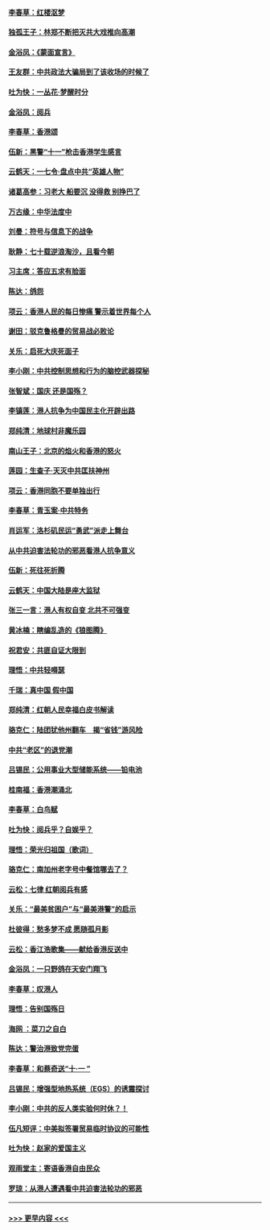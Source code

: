 #### [李春草：红楼沤梦](../pages/nsc993/n11569673.md?t=10052022) 
#### [独孤王子：林郑不断把灭共大戏推向高潮](../pages/nsc993/n11569381.md?t=10052022) 
#### [金浴凤：《蒙面宣言》](../pages/nsc993/n11569368.md?t=10052022) 
#### [王友群：中共政法大骗局到了该收场的时候了](../pages/nsc993/n11568940.md?t=10052022) 
#### [吐为快：一丛花‧梦醒时分](../pages/nsc993/n11567491.md?t=10052022) 
#### [金浴凤：阅兵](../pages/nsc993/n11567454.md?t=10052022) 
#### [李春草：香港颂](../pages/nsc993/n11567444.md?t=10052022) 
#### [伍新：黑警“十一”枪击香港学生感言](../pages/nsc993/n11567426.md?t=10052022) 
#### [云鹤天：一七令‧盘点中共“英雄人物”](../pages/nsc993/n11567091.md?t=10052022) 
#### [诸葛高参：习老大 船要沉 没得救 别挣巴了](../pages/nsc993/n11566976.md?t=10052022) 
#### [万古缘：中华法度中](../pages/nsc993/n11566726.md?t=10052022) 
#### [刘曼：符号与信息下的战争](../pages/nsc993/n11564655.md?t=10052022) 
#### [耿静：七十载逆浪淘沙，且看今朝](../pages/nsc993/n11564520.md?t=10052022) 
#### [习主席：答应五求有脸面](../pages/nsc993/n11563953.md?t=10052022) 
#### [陈达：鸽怨](../pages/nsc993/n11561879.md?t=10052022) 
#### [项云：香港人民的每日惨痛  警示着世界每个人](../pages/nsc993/n11559273.md?t=10052022) 
#### [谢田：驳克鲁格曼的贸易战必败论](../pages/nsc993/n11555840.md?t=10052022) 
#### [关乐：启死大庆死面子](../pages/nsc993/n11556823.md?t=10052022) 
#### [李小刚：中共控制思想和行为的脑控武器探秘](../pages/nsc993/n11556776.md?t=10052022) 
#### [张智斌：国庆  还是国殇？](../pages/nsc993/n11556617.md?t=10052022) 
#### [李镇莲：港人抗争为中国民主化开辟出路](../pages/nsc993/n11556570.md?t=10052022) 
#### [郑纯清：地球村非魔乐园](../pages/nsc993/n11555415.md?t=10052022) 
#### [南山王子：北京的焰火和香港的怒火](../pages/nsc993/n11555318.md?t=10052022) 
#### [莲园：生查子·天灭中共匡扶神州](../pages/nsc993/n11555302.md?t=10052022) 
#### [项云：香港同胞不要单独出行](../pages/nsc993/n11555276.md?t=10052022) 
#### [李春草：青玉案‧中共特务](../pages/nsc993/n11552356.md?t=10052022) 
#### [肖运军：洛杉矶民运“勇武”派走上舞台](../pages/nsc993/n11551595.md?t=10052022) 
#### [从中共迫害法轮功的邪恶看港人抗争意义](../pages/nsc993/n11540858.md?t=10052022) 
#### [伍新：死往死折腾](../pages/nsc993/n11550174.md?t=10052022) 
#### [云鹤天：中国大陆是座大监狱](../pages/nsc993/n11550155.md?t=10052022) 
#### [张三一言：港人有权自变 北共不可强变](../pages/nsc993/n11550132.md?t=10052022) 
#### [黄冰楠：瞎编乱造的《狼图腾》](../pages/nsc993/n11550082.md?t=10052022) 
#### [祝君安：共匪自证大限到](../pages/nsc993/n11550041.md?t=10052022) 
#### [理悟：中共轻嘚瑟](../pages/nsc993/n11547978.md?t=10052022) 
#### [千瑞：真中国 假中国](../pages/nsc993/n11547865.md?t=10052022) 
#### [郑纯清：红朝人民幸福白皮书解读](../pages/nsc993/n11547499.md?t=10052022) 
#### [骆克仁：陆团犹他州翻车　揭“省钱”游风险](../pages/nsc993/n11546977.md?t=10052022) 
#### [中共“老区”的退党潮](../pages/nsc993/n11545995.md?t=10052022) 
#### [吕锡民：公用事业大型储能系统——铅电池](../pages/nsc993/n11545701.md?t=10052022) 
#### [桂南福：香港潮涌北](../pages/nsc993/n11545682.md?t=10052022) 
#### [李春草：白鸟赋](../pages/nsc993/n11545663.md?t=10052022) 
#### [吐为快：阅兵乎？自娱乎？](../pages/nsc993/n11545625.md?t=10052022) 
#### [理悟：荣光归祖国（歌词）](../pages/nsc993/n11545616.md?t=10052022) 
#### [骆克仁：南加州老字号中餐馆哪去了？](../pages/nsc993/n11545120.md?t=10052022) 
#### [云松：七律 红朝阅兵有感](../pages/nsc993/n11542394.md?t=10052022) 
#### [关乐：“最美贫困户”与“最美港警”的启示](../pages/nsc993/n11542252.md?t=10052022) 
#### [杜彼得：愁多梦不成 愿随孤月影](../pages/nsc993/n11540296.md?t=10052022) 
#### [云松：香江浩歌集——献给香港反送中](../pages/nsc993/n11540149.md?t=10052022) 
#### [金浴凤：一只野鸽在天安门翔飞](../pages/nsc993/n11540280.md?t=10052022) 
#### [李春草：叹港人](../pages/nsc993/n11540119.md?t=10052022) 
#### [理悟：告别国殇日](../pages/nsc993/n11539610.md?t=10052022) 
#### [海网 ：菜刀之自白](../pages/nsc993/n11539597.md?t=10052022) 
#### [陈达：警治港致党完蛋](../pages/nsc993/n11538127.md?t=10052022) 
#### [李春草：和蔡奇送“十·一 ”](../pages/nsc993/n11537810.md?t=10052022) 
#### [吕锡民：增强型地热系统（EGS）的诱震探讨](../pages/nsc993/n11537765.md?t=10052022) 
#### [李小刚：中共的反人类实验何时休？！](../pages/nsc993/n11537669.md?t=10052022) 
#### [伍凡短评：中美拟签署贸易临时协议的可能性](../pages/nsc993/n11536773.md?t=10052022) 
#### [吐为快：赵家的爱国主义](../pages/nsc993/n11536750.md?t=10052022) 
#### [观雨堂主：寄语香港自由民众](../pages/nsc993/n11536735.md?t=10052022) 
#### [罗琼：从港人遭遇看中共迫害法轮功的邪恶](../pages/nsc993/n11507862.md?t=10052022) 

----
#### [ >>> 更早内容 <<< ](../indexes/nsc993-earlier.md)

